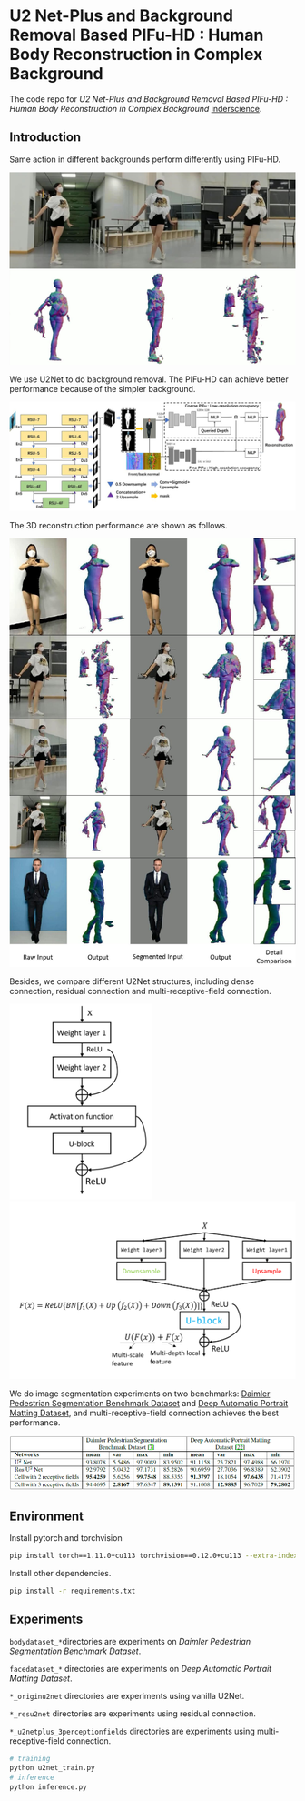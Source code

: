 # U2 Net-Plus and Background Removal Based PIFu-HD : Human Body Reconstruction in Complex Background

The code repo for *U2 Net-Plus and Background Removal Based PIFu-HD : Human Body Reconstruction in Complex Background* [inderscience](https://www.inderscienceonline.com/doi/abs/10.1504/IJIMS.2022.128640).

## Introduction

Same action in different backgrounds perform differently using PIFu-HD. 

![img](media/compare.png)

We use U2Net to do background removal. The PIFu-HD can achieve better performance because of the simpler background.

![img](media/pipeline.jpg)

The 3D reconstruction performance are shown as follows.

![img](media/compare2.jpg)

Besides, we compare different U2Net structures, including dense connection, residual connection and multi-receptive-field connection.

<img src="media/res.png" alt="img" style="zoom:48%;" />

<img src="media/multi.png" alt="img" style="zoom:50%;" />

We do image segmentation experiments on two benchmarks: [Daimler Pedestrian Segmentation Benchmark Dataset](https://pure.uva.nl/ws/files/1696377/167436_paper0066.pdf) and [Deep Automatic Portrait Matting Dataset](https://link.springer.com/chapter/10.1007/978-3-319-46448-0_6), and multi-receptive-field connection achieves the best performance. 

![img](media/table.png)

## Environment

Install pytorch and torchvision

```bash
pip install torch==1.11.0+cu113 torchvision==0.12.0+cu113 --extra-index-url https://download.pytorch.org/whl/cu113
```

Install other dependencies.

```bash
pip install -r requirements.txt
```

## Experiments

`bodydataset_*`directories are experiments on *Daimler Pedestrian Segmentation Benchmark Dataset*.

`facedataset_*` directories are experiments on *Deep Automatic Portrait Matting Dataset*.

`*_originu2net` directories are experiments using vanilla U2Net.

`*_resu2net` directories are experiments using residual connection.

`*_u2netplus_3perceptionfields` directories are experiments using multi-receptive-field connection.

```bash
# training
python u2net_train.py
# inference
python inference.py
```

